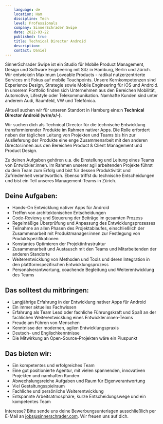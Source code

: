 ```yaml
---
    language: de
    location: Ham
    discipline: Tech
    level: Professionals
    company: SinnerSchrader Swipe
    date: 2022-03-22
    published: true
    title: Technical Director Android 
    description: 
    contact: Daniel
---
```


SinnerSchrader Swipe ist ein Studio für Mobile Product Management, Design und Software Engineering mit Sitz in Hamburg, Berlin und Zürich. Wir entwickeln Maximum Loveable Products - radikal nutzerzentrierte Services mit Fokus auf mobile Touchpoints. Unsere Kernkompetenzen sind Experience Design, Strategie sowie Mobile Engineering für iOS und Android. In unserem Portfolio finden sich Unternehmen aus den Bereichen Mobilität, Automotive, Lifestyle oder Telekommunikation. Namhafte Kunden sind unter anderem Audi, Raumfeld, VW und Telefónica.

Aktuell suchen wir für unseren Standort in Hamburg eine:n **Technical Director Android (w/m/x/-)**.
 
Wir suchen dich als Technical Director für die technische Entwicklung transformierender Produkte im Rahmen nativer Apps. Die Rolle erfordert neben der täglichen Leitung von Projekten und Teams bis hin zur Auslieferung der Produkte eine enge Zusammenarbeit mit den anderen Director:innen aus den Bereichen Product & Client Management und Product Design.
 
Zu deinen Aufgaben gehören u.a. die Einstellung und Leitung eines Teams von Entwickler:innen. Im Rahmen unserer agil arbeitenden Projekte führst du dein Team zum Erfolg und bist für dessen Produktivität und Zufriedenheit verantwortlich. Ebenso triffst du technische Entscheidungen und bist ein Teil unseres Management-Teams in Zürich.
 
## Deine Aufgaben:
- Hands-On Entwicklung nativer Apps für Android
- Treffen von architektonischen Entscheidungen
- Code-Reviews und Steuerung der Beiträge im gesamten Prozess
- Regelmäßige Überprüfung und Anpassung des Entwicklungsprozesses
- Teilnahme an allen Phasen des Projektablaufes, einschließlich der Zusammenarbeit mit Produktmanager:innen zur Festlegung von Produktspezifikationen
- Konstantes Optimieren der Projektinfrastruktur
- Zusammenarbeit und Austausch mit den Teams und Mitarbeitenden der anderen Standorte
- Weiterentwicklung von Methoden und Tools und deren Integration in den plattformspezifischen Entwicklungsprozess
- Personalverantwortung, coachende Begleitung und Weiterentwicklung des Teams 
 
## Das solltest du mitbringen:
- Langjährige Erfahrung in der Entwicklung nativer Apps für Android
- Ein immer aktuelles Fachwissen
- Erfahrung als Team Lead oder fachliche Führungskraft und Spaß an der fachlichen Weiterentwicklung eines Entwickler:innen-Teams
- Freude am Führen von Menschen
- Kenntnisse der modernen, agilen Entwicklungspraxis
- Deutsch- und Englischkenntnisse
- Die Mitwirkung an Open-Source-Projekten wäre ein Pluspunkt
 
## Das bieten wir:
-	Ein kompetentes und erfolgreiches Team
-	Eine gut positionierte Agentur, mit vielen spannenden, innovativen Projekten und namhaften Kunden
-	Abwechslungsreiche Aufgaben und Raum für Eigenverantwortung
-	Viel Gestaltungsspielraum
-	Fachliche und persönliche Weiterentwicklung
-	Entspannte Arbeitsatmosphäre, kurze Entscheidungswege und ein kompetentes Team
 
Interesse?
Bitte sende uns deine Bewerbungsunterlagen ausschließlich per E-Mail an <jobs@sinnerschrader.com>. Wir freuen uns auf dich.
